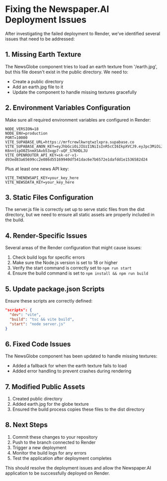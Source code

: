 # Fixing the Newspaper.AI Deployment Issues

After investigating the failed deployment to Render, we've identified several issues that need to be addressed:

## 1. Missing Earth Texture

The NewsGlobe component tries to load an earth texture from '/earth.jpg', but this file doesn't exist in the public directory. We need to:

- Create a public directory
- Add an earth.jpg file to it
- Update the component to handle missing textures gracefully

## 2. Environment Variables Configuration

Make sure all required environment variables are configured in Render:

```
NODE_VERSION=18
NODE_ENV=production
PORT=10000
VITE_SUPABASE_URL=https://mrfcrewlkwrqtwzlxpra.supabase.co
VITE_SUPABASE_ANON_KEY=eyJhbGciOiJIUzI1NiIsInR5cCI6IkpXVCJ9.eyJpc3MiOiJzdXBhYmFzZSIsInJlZiI6Im1yZmNyZXdsa3dycXR3emx4cHJhIiwicm9sZSI6ImFub24iLCJpYXQiOjE3NDQxNDQ3MzIsImV4cCI6MjA1OTcyMDczMn0.6jzgK-K6nntipO0ZSnmXSAvb53xqp7-uQF_S7KHDLJU
VITE_OPENROUTER_API_KEY=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
```

Plus at least one news API key:
```
VITE_THENEWSAPI_KEY=your_key_here
VITE_NEWSDATA_KEY=your_key_here
```

## 3. Static Files Configuration

The server.js file is correctly set up to serve static files from the dist directory, but we need to ensure all static assets are properly included in the build.

## 4. Render-Specific Issues

Several areas of the Render configuration that might cause issues:

1. Check build logs for specific errors
2. Make sure the Node.js version is set to 18 or higher
3. Verify the start command is correctly set to `npm run start`
4. Ensure the build command is set to `npm install && npm run build`

## 5. Update package.json Scripts

Ensure these scripts are correctly defined:
```json
"scripts": {
  "dev": "vite",
  "build": "tsc && vite build",
  "start": "node server.js"
}
```

## 6. Fixed Code Issues

The NewsGlobe component has been updated to handle missing textures:
- Added a fallback for when the earth texture fails to load
- Added error handling to prevent crashes during rendering

## 7. Modified Public Assets

1. Created public directory
2. Added earth.jpg for the globe texture
3. Ensured the build process copies these files to the dist directory

## 8. Next Steps

1. Commit these changes to your repository
2. Push to the branch connected to Render
3. Trigger a new deployment
4. Monitor the build logs for any errors
5. Test the application after deployment completes

This should resolve the deployment issues and allow the Newspaper.AI application to be successfully deployed on Render. 